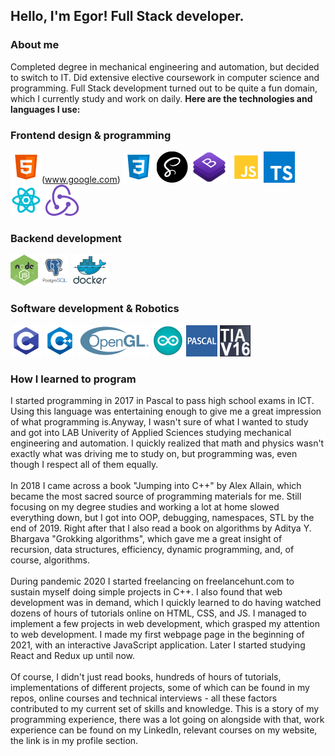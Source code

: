 ## Hello, I'm Egor! Full Stack developer.
### About me
Completed degree in mechanical engineering and automation, but decided to switch to IT. Did extensive elective coursework in computer science and programming.
Full Stack development turned out to be quite a fun domain, which I currently study and work on daily. **Here are the technologies and languages I use:**
### Frontend design & programming
![HTML5](images/html.png)(www.google.com)
![CSS3](images/css.png)
![SASS](images/sass.png)
![Bootstrap](images/bootstrap.png)
![JavaScript](images/js.png)
![TypeSctipt](images/ts.png)
![React.js](images/react.png)
![Redux.js](images/redux.png)

### Backend development
![Node.js](images/node.png)
![PostgreSQL](images/sql.png)
![Docker](images/docker.png)

### Software development & Robotics
![C](images/c.png)
![C++](images/cpp.png)
![OpenGL](images/opengl.png)
![Arduino](images/arduino.png)
![Pascal](images/pascal.png)
![TIA Portal](images/tiaportal.png)

### How I learned to program
I started programming in 2017 in Pascal to pass high school exams in ICT. Using this language was entertaining enough to give me a great impression of what programming is.Anyway, I wasn't sure of what I wanted to study and got into LAB Univerity of Applied Sciences studying mechanical engineering and automation. I quickly realized that math and physics wasn't exactly what was driving me to study on, but programming was, even though I respect all of them equally.
<br/>
<br/>
In 2018 I came across a book "Jumping into C++" by Alex Allain, which became the most sacred source of programming materials for me. Still focusing on my degree studies and working a lot at home slowed everything down, but I got into OOP, debugging, namespaces, STL by the end of 2019.
Right after that I also read a book on algorithms by Aditya Y. Bhargava "Grokking algorithms", which gave me a great insight of recursion, data structures, efficiency, dynamic programming, and, of course, algorithms.
<br/>
<br/>
During pandemic 2020 I started freelancing on freelancehunt.com to sustain myself doing simple projects in C++. I also found that web development was in demand, which I quickly learned to do having watched dozens of hours of tutorials online on HTML, CSS, and JS. I managed to implement a few projects in web development, which grasped my attention to web development. I made my first webpage page in the beginning of 2021, with an interactive JavaScript application. Later I started studying React and Redux up until now.
<br/>
<br/>
Of course, I didn't just read books, hundreds of hours of tutorials, implementations of different projects, some of which can be found in my repos, online courses and technical interviews - all these factors contributed to my current set of skills and knowledge. This is a story of my programming experience, there was a lot going on alongside with that, work experience can be found on my LinkedIn, relevant courses on my website, the link is in my profile section.
